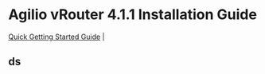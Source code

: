 # Agilio vRouter 4.1.1 Installation Guide


   [Quick Getting Started Guide](https://github.com/netronome-support/vRouter4.1.x/wiki) |

ds
---
